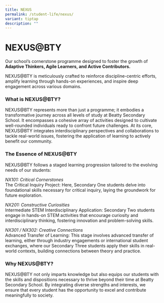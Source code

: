 ```yaml
---
title: NEXUS
permalink: /student-life/nexus/
variant: tiptap
description: ""
---
```

<h1><strong>NEXUS@BTY</strong></h1>
<p>Our school’s cornerstone programme designed to foster the growth of <strong>Adaptive Thinkers, Agile Learners, and Active Contributors.</strong>
</p>
<p>NEXUS@BTY is meticulously crafted to reinforce discipline-centric efforts,
amplify learning through hands-on experiences, and inspire deep engagement
across various domains.</p>
<h3><strong>What is NEXUS@BTY?</strong></h3>
<p>NEXUS@BTY represents more than just a programme; it embodies a transformative
journey across all levels of study at Beatty Secondary School. It encompasses
a cohesive array of activities designed to cultivate well-rounded individuals
ready to confront future challenges. At its core, NEXUS@BTY integrates
interdisciplinary perspectives and collaborations to tackle real-world
issues, fostering the application of learning to actively benefit our community.</p>
<h3><strong>The Essence of NEXUS@BTY</strong></h3>
<p>NEXUS@BTY follows a staged learning progression tailored to the evolving
needs of our students:</p>
<p><em>NX101: Critical Cornerstones</em>
<br>The Critical Inquiry Project: Here, Secondary One students delve into
foundational skills necessary for critical inquiry, laying the groundwork
for future exploration.</p>
<p><em>NX201: Constructive Curiosities</em>
<br>Intermediate STEM Interdisciplinary Application: Secondary Two students
engage in hands-on STEM activities that encourage curiosity and interdisciplinary
thinking, fostering innovation and problem-solving skills.</p>
<p><em>NX301 / NX302: Creative Connections</em>
<br>Advanced Transfer of Learning: This stage involves advanced transfer of
learning, either through industry engagements or international student
exchanges, where our Secondary Three students apply their skills in real-world
contexts, building connections between theory and practice.</p>
<h3><strong>Why NEXUS@BTY?</strong></h3>
<p>NEXUS@BTY not only imparts knowledge but also equips our students with
the skills and dispositions necessary to thrive beyond their time at Beatty
Secondary School. By integrating diverse strengths and interests, we ensure
that every student has the opportunity to excel and contribute meaningfully
to society.</p>
<p></p>